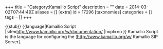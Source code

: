 +++
title = "Category:Kamailio Script"
description = ""
date = 2014-03-02T07:44:49Z
aliases = []
[extra]
id = 17296
[taxonomies]
categories = []
tags = []
+++

{{stub}}
{{language|Kamailio Script
|site=http://www.kamailio.org/w/documentation/
|hopl=no
}}
Kamailio Script is the language for configuring the [http://www.kamailio.org/w/ Kamailio SIP Server].
